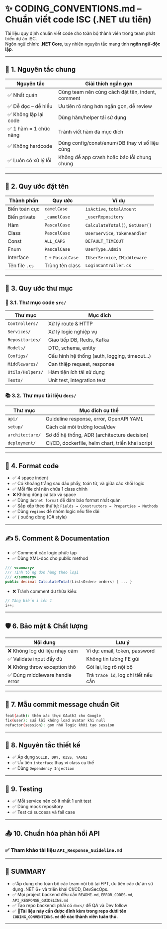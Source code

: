 # ✨ CODING_CONVENTIONS.md – Chuẩn viết code ISC (.NET ưu tiên)

Tài liệu quy định chuẩn viết code cho toàn bộ thành viên trong team phát triển dự án ISC.  
Ngôn ngữ chính: **.NET Core**, tuy nhiên nguyên tắc mang tính **ngôn ngữ-độc lập**.

---

## 📌 1. Nguyên tắc chung

| Nguyên tắc                  | Giải thích ngắn gọn                                         |
|-----------------------------|--------------------------------------------------------------|
| ✅ Nhất quán                | Cùng team nên cùng cách đặt tên, indent, comment             |
| ✅ Dễ đọc – dễ hiểu         | Ưu tiên rõ ràng hơn ngắn gọn, dễ review                      |
| ✅ Không lặp lại code       | Dùng hàm/helper tái sử dụng                                 |
| ✅ 1 hàm = 1 chức năng      | Tránh viết hàm đa mục đích                                 |
| ✅ Không hardcode           | Dùng config/const/enum/DB thay vì số liệu cứng               |
| ✅ Luôn có xử lý lỗi        | Không để app crash hoặc báo lỗi chung chung                 |

---

## 📁 2. Quy ước đặt tên

| Thành phần      | Quy ước       | Ví dụ                         |
|------------------|----------------|-------------------------------|
| Biến toàn cục             | `camelCase`    | `isActive`, `totalAmount`     |
| Biến private              | `_camelCase`   | `_userRepository` |
| Hàm              | `PascalCase`   | `CalculateTotal()`, `GetUser()` |
| Class            | `PascalCase`   | `UserService`, `TokenHandler` |
| Const            | `ALL_CAPS`   | `DEFAULT_TIMEOUT` |
| Enum     | `PascalCase`   | `UserType.Admin` |
| Interface        | `I` + `PascalCase`   | `IUserService`, `IMiddleware` |
| Tên file `.cs`   | Trùng tên class| `LoginController.cs`          |

---

## 🧱 3. Quy ước thư mục

### 📂 3.1. Thư mục code `src/`

| Thư mục         | Mục đích                                      |
|------------------|-----------------------------------------------|
| `Controllers/`   | Xử lý route & HTTP                           |
| `Services/`      | Xử lý logic nghiệp vụ                        |
| `Repositories/`  | Giao tiếp DB, Redis, Kafka                   |
| `Models/`        | DTO, schema, entity                          |
| `Configs/`       | Cấu hình hệ thống (auth, logging, timeout...)|
| `Middlewares/`   | Can thiệp request, response                  |
| `Utils/Helpers/` | Hàm tiện ích tái sử dụng                    |
| `Tests/`         | Unit test, integration test                  |

### 📚 3.2. Thư mục tài liệu `docs/`

| Thư mục          | Mục đích cụ thể                                   |
|------------------|----------------------------------------------------|
| `api/`           | Guideline response, error, OpenAPI YAML           |
| `setup/`         | Cách cài môi trường local/dev                    |
| `architecture/`  | Sơ đồ hệ thống, ADR (architecture decision)       |
| `deployment/`    | CI/CD, dockerfile, helm chart, triển khai script |

---

## 🎨 4. Format code

- ✅ 4 space indent
- ✅ Có khoảng trắng sau dấu phẩy, toán tử, và giữa các khối logic
- ✅ Mỗi file chỉ nên chứa 1 class chính
- ❌ Không dùng cả tab và space
- ✅ Dùng `dotnet format` để đảm bảo format nhất quán
- ✅ Sắp xếp theo thứ tự: `Fields → Constructors → Properties → Methods`
- ✅ Dùng `regions` để nhóm logic nếu file dài
- ✅ `{` xuống dòng (C# style)

---

## ✍️ 5. Comment & Documentation

- ✅ Comment các logic phức tạp
- ✅ Dùng XML-doc cho public method

```csharp
/// <summary>
/// Tính tổng đơn hàng theo loại
/// </summary>
public decimal CalculateTotal(List<Order> orders) { ... }
```

- ❌ Tránh comment dư thừa kiểu:
```csharp
// Tăng biến i lên 1
i++;
```

---

## 🛡 6. Bảo mật & Chất lượng

| Nội dung                 | Lưu ý                                               |
|--------------------------|-----------------------------------------------------|
| ❌ Không log dữ liệu nhạy cảm | Ví dụ: email, token, password                  |
| ✅ Validate input đầy đủ | Không tin tưởng FE gửi                            |
| ❌ Không throw exception thô | Gói lại, log rõ nội bộ                         |
| ✅ Dùng middleware handle error | Trả `trace_id`, log chi tiết nếu cần         |

---

## 🛌 7. Mẫu commit message chuẩn Git

```bash
feat(auth): thêm xác thực OAuth2 cho Google
fix(user): sửa lỗi không load avatar khi null
refactor(session): gom nhỏ logic khởi tạo session
```

---

## 🧠 8. Nguyên tắc thiết kế
- ✅ Áp dụng `SOLID, DRY, KISS, YAGNI`
- ✅ Ưu tiên `interface` thay vì class cụ thể
- ✅ Dùng `Dependency Injection`

---

## 💪 9. Testing

- ✅ Mỗi service nên có ít nhất 1 unit test
- ✅ Dùng mock repository
- ✅ Test cả success và fail case

---

## 📤 10. Chuẩn hóa phản hồi API

### ✅ Tham khảo tài liệu `API_Response_Guideline.md`

---

## 📌 SUMMARY

- ✅Áp dụng cho toàn bộ các team nội bộ tại FPT, ưu tiên các dự án sử dụng .NET 6+ và triển khai CI/CD, DevSecOps.
- ✅ Mọi project backend đều cần `README.md`, `ERROR_CODES.md`, `API_RESPONSE_GUIDELINE.md`
- ✅ Tạo repo backend: phải có `docs/` để QA và Dev follow
- ✅ 🌟**Tài liệu này cần được đính kèm trong repo dưới tên `CODING_CONVENTIONS.md` để các thành viên tuân thủ.**

---
